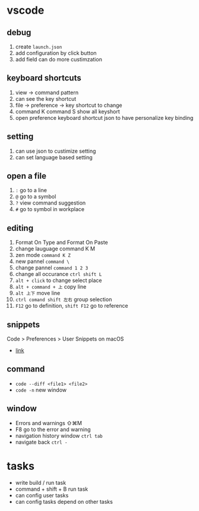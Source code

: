 
# vscode

## debug

1. create `launch.json`
2. add configuration by click button
3. add field can do more custimzation


## keyboard shortcuts

1. view -> command pattern
2. can see the key shortcut
3. file -> preference -> key shortcut to change 
4. command K command S show all keyshort
5. open preference keyboard shortcut json to have personalize key binding


## setting

1. can use json to custimize setting
2. can set language based setting


## open a file

1. `:` go to a line
2. `@` go to a symbol
3. `?` view command suggestion
4. `#` go to symbol in workplace

## editing

1. Format On Type and Format On Paste
2. change lauguage command K M
3. zen mode `command K Z`
4. new pannel `command \`
5. change pannel `command 1 2 3`
6. change all occurance `ctrl shift L`
7. `alt + click` to change select place
8. `alt + command + 上` copy line
9. `alt 上下` move line
10. `ctrl comand shift 左右` group selection
11. `F12` go to definition, `shift F12` go to reference

## snippets

Code > Preferences > User Snippets on macOS

- [link](https://code.visualstudio.com/docs/editor/userdefinedsnippets)


## command

- `code --diff <file1> <file2>`
- `code -n` new window


## window

- Errors and warnings ⇧⌘M
- F8 go to the error and warning
- navigation history window `ctrl tab`
- navigate back `ctrl -` 

# tasks

- write build / run task 
- command + shift + B run task
- can config user tasks
- can config tasks depend on other tasks